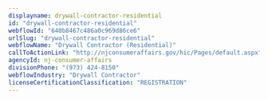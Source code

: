 ```yaml
---
displayname: drywall-contractor-residential
id: "drywall-contractor-residential"
webflowId: "640b8467c486a0c969d86ce6"
urlSlug: "drywall-contractor-residential"
webflowName: "Drywall Contractor (Residential)"
callToActionLink: "http://njconsumeraffairs.gov/hic/Pages/default.aspx"
agencyId: nj-consumer-affairs
divisionPhone: "(973) 424-8150"
webflowIndustry: "Drywall Contractor"
licenseCertificationClassification: "REGISTRATION"
---
```

